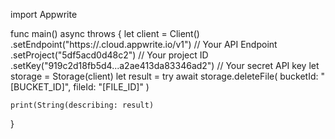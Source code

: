 import Appwrite

func main() async throws {
    let client = Client()
      .setEndpoint("https://<REGION>.cloud.appwrite.io/v1") // Your API Endpoint
      .setProject("5df5acd0d48c2") // Your project ID
      .setKey("919c2d18fb5d4...a2ae413da83346ad2") // Your secret API key
    let storage = Storage(client)
    let result = try await storage.deleteFile(
        bucketId: "[BUCKET_ID]",
        fileId: "[FILE_ID]"
    )

    print(String(describing: result)
}
